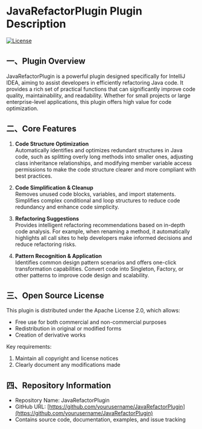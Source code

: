 # JavaRefactorPlugin Plugin Description
[![License](https://img.shields.io/badge/License-Apache%202.0-blue.svg)](https://opensource.org/licenses/Apache-2.0)
## 一、Plugin Overview
JavaRefactorPlugin is a powerful plugin designed specifically for IntelliJ IDEA, aiming to assist developers in efficiently refactoring Java code. It provides a rich set of practical functions that can significantly improve code quality, maintainability, and readability. Whether for small projects or large enterprise-level applications, this plugin offers high value for code optimization.

## 二、Core Features
1. **Code Structure Optimization**  
   Automatically identifies and optimizes redundant structures in Java code, such as splitting overly long methods into smaller ones, adjusting class inheritance relationships, and modifying member variable access permissions to make the code structure clearer and more compliant with best practices.

2. **Code Simplification & Cleanup**  
   Removes unused code blocks, variables, and import statements. Simplifies complex conditional and loop structures to reduce code redundancy and enhance code simplicity.

3. **Refactoring Suggestions**  
   Provides intelligent refactoring recommendations based on in-depth code analysis. For example, when renaming a method, it automatically highlights all call sites to help developers make informed decisions and reduce refactoring risks.

4. **Pattern Recognition & Application**  
   Identifies common design pattern scenarios and offers one-click transformation capabilities. Convert code into Singleton, Factory, or other patterns to improve code design and scalability.

## 三、Open Source License
This plugin is distributed under the Apache License 2.0, which allows:
- Free use for both commercial and non-commercial purposes
- Redistribution in original or modified forms
- Creation of derivative works

Key requirements:
1. Maintain all copyright and license notices
2. Clearly document any modifications made

## 四、Repository Information
- Repository Name: JavaRefactorPlugin
- GitHub URL: [https://github.com/yourusername/JavaRefactorPlugin](https://github.com/yourusername/JavaRefactorPlugin)
- Contains source code, documentation, examples, and issue tracking